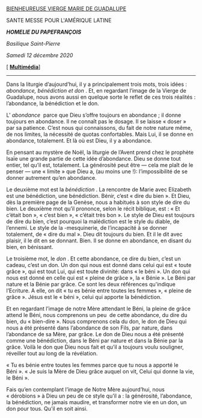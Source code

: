 [BIENHEUREUSE VIERGE MARIE DE GUADALUPE](http://www.vatican.va/news_services/liturgy/libretti/2020/20201212-libretto-madonna-guadalupe.pdf)

SANTE MESSE POUR L'AMÉRIQUE LATINE

***HOMELIE DU PAPE******FRANÇOIS***

*Basilique Saint-Pierre*

*Samedi 12 décembre 2020*

[ **[Multimédia](http://w2.vatican.va/content/francesco/fr/events/event.dir.html/content/vaticanevents/fr/2020/12/12/messa-guadalupe.html)**]

* * *

Dans la liturgie d’aujourd’hui, il y a principalement trois mots, trois idées : *abondance, bénédiction et don* . Et, en regardant l’image de la Vierge de Guadalupe, nous avons aussi en quelque sorte le reflet de ces trois réalités : l’abondance, la bénédiction et le don.

L’ *abondance*  parce que Dieu s’offre toujours en abondance ; il donne toujours en abondance. Il ne connaît pas le dosage. Il se laisse « doser » par sa patience. C’est nous qui connaissons, du fait de notre nature même, de nos limites, la nécessité de quotas confortables. Mais Lui, il se donne en abondance, totalement. Et là où est Dieu, il y a abondance.

En pensant au mystère de Noël, la liturgie de l’Avent prend chez le prophète Isaïe une grande partie de cette idée d’abondance. Dieu se donne tout entier, tel qu’il est, totalement. La générosité peut être — cela me plaît de le penser — une « limite » que Dieu a, (au moins une !): l’impossibilité de se donner autrement qu’en abondance.

Le deuxième mot est la *bénédiction* . La rencontre de Marie avec Elizabeth est une bénédiction, une bénédiction. Bénir, c’est « dire du bien ». Et Dieu, dès la première page de la Genèse, nous a habitués à son style de dire du bien. Le deuxième mot qu’il prononce, selon le récit biblique, est : « Et c’était bon », « c’est bien », « c’était très bon ». Le style de Dieu est toujours de dire du bien, c’est pourquoi la malédiction est le style du diable, de l’ennemi. Le style de la -mesquinerie, de l’incapacité à se donner totalement, de « dire du mal ». Dieu dit toujours du bien. Et il le dit avec plaisir, il le dit en se donnant. Bien. Il se donne en abondance, en disant du bien, en bénissant.

Le troisième mot, le *don* . Et cette abondance, ce dire du bien, c’est un cadeau, c’est un don. Un don qui nous est donné dans celui qui est « toute grâce », qui est tout Lui, qui est toute divinité: dans « le béni ». Un don qui nous est donné en celle qui est « pleine de grâce », la « Bénie ». Le Béni par nature et la Bénie par grâce. Ce sont les deux références qu'indique l’Ecriture. A elle, on dit « tu es bénie entre toutes les femmes », « pleine de grâce ». Jésus est le « béni », celui qui apporte la bénédiction.

Et en regardant l’image de notre Mère attendant le Béni, la pleine de grâce attend le Béni, nous comprenons un peu  de cette abondance, du dire du bien, du « bien-dire ». Nous comprenons cela du don, le don de Dieu qui nous a été présenté dans l’abondance de son Fils, par nature, dans l’abondance de sa Mère, par grâce. Le don de Dieu nous a été présenté comme une bénédiction, dans le Béni par nature et dans la Bénie par la grâce. Voilà le don que Dieu nous fait et qu’il a toujours voulu souligner, réveiller tout au long de la révélation.

« Tu es bénie entre toutes les femmes parce que tu nous a apporté le Béni ». « Je suis la Mère de Dieu grâce auquel on vit, Celui qui donne la vie, le Béni ».

Fais qu’en contemplant l’image de Notre Mère aujourd’hui, nous « dérobions » à Dieu un peu de ce style qu’il a : la générosité, l’abondance, la bénédiction, ne jamais maudire, et transformer notre vie en un don, un don pour tous. Qu’il en soit ainsi.